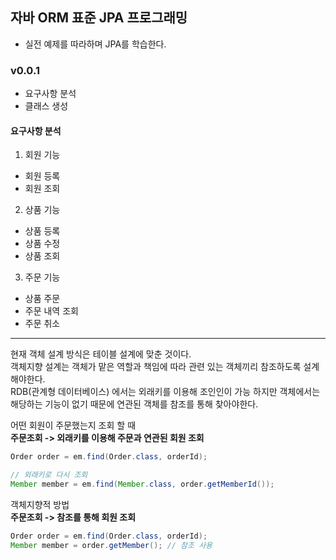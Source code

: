 ## 자바 ORM 표준 JPA 프로그래밍
- 실전 예제를 따라하며 JPA를 학습한다.

### v0.0.1
- 요구사항 분석
- 클래스 생성

#### 요구사항 분석
1. 회원 기능
- 회원 등록
- 회원 조회

2. 상품 기능
- 상품 등록
- 상품 수정
- 상품 조회

3. 주문 기능
- 상품 주문
- 주문 내역 조회
- 주문 취소

***

현재 객체 설계 방식은 테이블 설계에 맞춘 것이다.  
객체지향 설계는 객체가 맡은 역할과 책임에 따라 관련 있는 객체끼리 참조하도록 설계해야한다.  
RDB(관계형 데이터베이스) 에서는 외래키를 이용해 조인인이 가능 하지만 객체에서는 해당하는 기능이 없기 때문에
연관된 객체를 참조를 통해 찾아야한다.

어떤 회원이 주문했는지 조회 할 때  
**주문조회 -> 외래키를 이용해 주문과 연관된 회원 조회**
```java
Order order = em.find(Order.class, orderId);

// 외래키로 다시 조회
Member member = em.find(Member.class, order.getMemberId());
```

객체지향적 방법  
**주문조회 -> 참조를 통해 회원 조회**
```java
Order order = em.find(Order.class, orderId);
Member member = order.getMember(); // 참조 사용
```

